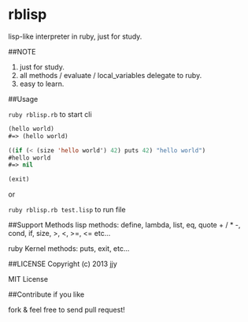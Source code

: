 rblisp
======

lisp-like interpreter in ruby, just for study.

##NOTE
1. just for study.
2. all methods / evaluate / local\_variables delegate to ruby.
3. easy to learn.

##Usage

`ruby rblisp.rb` to start cli

```lisp
(hello world) 
#=> (hello world)

((if (< (size 'hello world') 42) puts 42) "hello world")
#hello world
#=> nil

(exit)
```

or

`ruby rblisp.rb test.lisp` to run file

##Support Methods
lisp methods: define, lambda, list, eq, quote + / * -, cond, if, size, >, <, >=, <= etc...

ruby Kernel methods: puts, exit, etc...

##LICENSE
Copyright (c) 2013 jjy

MIT License

##Contribute
if you like

fork & feel free to send pull request!
